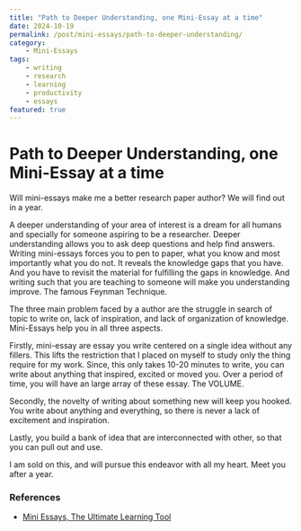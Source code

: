 ```yaml
---
title: "Path to Deeper Understanding, one Mini-Essay at a time"
date: 2024-10-19
permalink: /post/mini-essays/path-to-deeper-understanding/
category:
    - Mini-Essays
tags:
    - writing
    - research
    - learning
    - productivity
    - essays
featured: true
---
```



# Path to Deeper Understanding, one Mini-Essay at a time

Will mini-essays make me a better research paper author? We will find out in a year. 

A deeper understanding of your area of interest is a dream for all humans and specially for someone aspiring to be a researcher. Deeper understanding allows you to ask deep questions and help find answers. Writing mini-essays forces you to pen to paper, what you know and most importantly what you do not. It reveals the knowledge gaps that you have. And you have to revisit the material for fulfilling the gaps in knowledge. And writing such that you are teaching to someone will make you understanding improve. The famous Feynman Technique. 

The three main problem faced by a author are the struggle in search of topic to write on, lack of inspiration, and lack of organization of knowledge.  Mini-Essays help you in all three aspects. 

Firstly, mini-essay are essay you write centered on a single idea without any fillers. This lifts the restriction that I placed on myself to study only the thing require for my work. Since, this only takes 10-20 minutes to write, you can write about anything that inspired, excited or moved you. Over a period of time, you will have an large array of these essay. The VOLUME. 

Secondly, the novelty of writing about something new will keep you hooked. You write about anything and everything, so there is never a lack of excitement and inspiration. 

Lastly, you build a bank of idea that are interconnected with other, so that you can pull out and use. 

I am sold on this, and will pursue this endeavor with all my heart. Meet you after a year. 

### References 
- [Mini Essays, The Ultimate Learning Tool](https://www.youtube.com/watch?v=N4YjXJVzoZY)